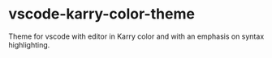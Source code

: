 # vscode-karry-color-theme
Theme for vscode with editor in Karry color and with an emphasis on syntax highlighting.

## 